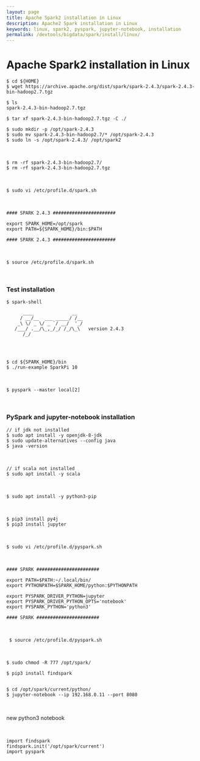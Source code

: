 ```yaml
---
layout: page
title: Apache Spark2 installation in Linux
description: Apache2 Spark installation in Linux
keywords: linux, spark2, pyspark, jupyter-notebook, installation
permalink: /devtools/bigdata/spark/install/linux/
---
```


# Apache Spark2 installation in Linux

    $ cd ${HOME}
    $ wget https://archive.apache.org/dist/spark/spark-2.4.3/spark-2.4.3-bin-hadoop2.7.tgz

    $ ls
    spark-2.4.3-bin-hadoop2.7.tgz

    $ tar xf spark-2.4.3-bin-hadoop2.7.tgz -C ./

    $ sudo mkdir -p /opt/spark-2.4.3
    $ sudo mv spark-2.4.3-bin-hadoop2.7/* /opt/spark-2.4.3
    $ sudo ln -s /opt/spark-2.4.3/ /opt/spark2

<br/>

    $ rm -rf spark-2.4.3-bin-hadoop2.7/
    $ rm -rf spark-2.4.3-bin-hadoop2.7.tgz

<br/>

    $ sudo vi /etc/profile.d/spark.sh

<br/>

```
#### SPARK 2.4.3 #######################

export SPARK_HOME=/opt/spark
export PATH=${SPARK_HOME}/bin:$PATH

#### SPARK 2.4.3 #######################
```

<br/>

    $ source /etc/profile.d/spark.sh

<br/>

### Test installation

    $ spark-shell

```
      ____              __
     / __/__  ___ _____/ /__
    _\ \/ _ \/ _ `/ __/  '_/
   /___/ .__/\_,_/_/ /_/\_\   version 2.4.3
      /_/
         
```

<br/>

    $ cd ${SPARK_HOME}/bin
    $ ./run-example SparkPi 10


<br/>

    $ pyspark --master local[2]



<br/>

### PySpark and jupyter-notebook installation

    // if jdk not installed
    $ sudo apt install -y openjdk-8-jdk
    $ sudo update-alternatives --config java
    $ java -version


<br/>

    // if scala not installed
    $ sudo apt install -y scala

<br/>

    $ sudo apt install -y python3-pip

<br/>

    $ pip3 install py4j
    $ pip3 install jupyter


<br/>

    $ sudo vi /etc/profile.d/pyspark.sh


<br/>

```
#### SPARK #######################

export PATH=$PATH:~/.local/bin/
export PYTHONPATH=$SPARK_HOME/python:$PYTHONPATH

export PYSPARK_DRIVER_PYTHON=jupyter
export PYSPARK_DRIVER_PYTHON_OPTS='notebook'
export PYSPARK_PYTHON='python3'

#### SPARK #######################
```

<br/>

     $ source /etc/profile.d/pyspark.sh

<br/>

    $ sudo chmod -R 777 /opt/spark/

    $ pip3 install findspark


    $ cd /opt/spark/current/python/
    $ jupyter-notebook --ip 192.168.0.11 --port 8080

<br/>

new python3 notebook

<br/>

```
import findspark
findspark.init('/opt/spark/current')
import pyspark
```


